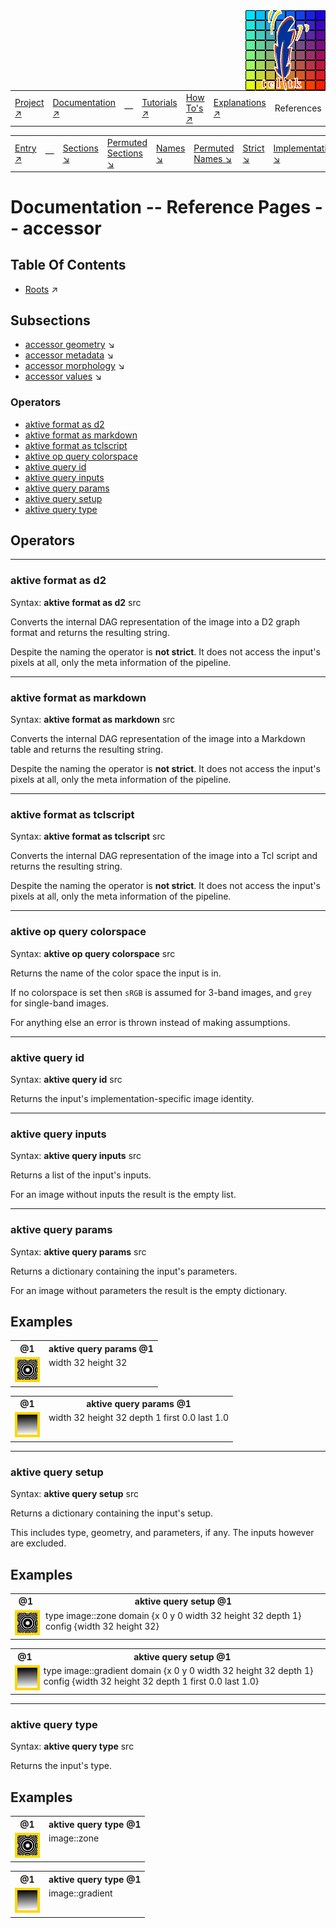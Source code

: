<img src='../assets/aktive-logo-128.png' style='float:right;'>

||||||||
|---|---|---|---|---|---|---|
|[Project ↗](../../README.md)|[Documentation ↗](../index.md)|&mdash;|[Tutorials ↗](../tutorials.md)|[How To's ↗](../howtos.md)|[Explanations ↗](../explanations.md)|References|

|||||||||
|---|---|---|---|---|---|---|---|
|[Entry ↗](index.md)|&mdash;|[Sections ↘](bysection.md)|[Permuted Sections ↘](bypsection.md)|[Names ↘](byname.md)|[Permuted Names ↘](bypname.md)|[Strict ↘](strict.md)|[Implementations ↘](bylang.md)|

# Documentation -- Reference Pages -- accessor

## Table Of Contents

  - [Roots](bysection.md) ↗


## Subsections


 - [accessor geometry](accessor_geometry.md) ↘
 - [accessor metadata](accessor_metadata.md) ↘
 - [accessor morphology](accessor_morphology.md) ↘
 - [accessor values](accessor_values.md) ↘

### Operators

 - [aktive format as d2](#format_as_d2)
 - [aktive format as markdown](#format_as_markdown)
 - [aktive format as tclscript](#format_as_tclscript)
 - [aktive op query colorspace](#op_query_colorspace)
 - [aktive query id](#query_id)
 - [aktive query inputs](#query_inputs)
 - [aktive query params](#query_params)
 - [aktive query setup](#query_setup)
 - [aktive query type](#query_type)

## Operators

---
### <a name='format_as_d2'></a> aktive format as d2

Syntax: __aktive format as d2__ src

Converts the internal DAG representation of the image into a D2 graph format and returns the resulting string.

Despite the naming the operator is __not strict__. It does not access the input's pixels at all, only the meta information of the pipeline.


---
### <a name='format_as_markdown'></a> aktive format as markdown

Syntax: __aktive format as markdown__ src

Converts the internal DAG representation of the image into a Markdown table and returns the resulting string.

Despite the naming the operator is __not strict__. It does not access the input's pixels at all, only the meta information of the pipeline.


---
### <a name='format_as_tclscript'></a> aktive format as tclscript

Syntax: __aktive format as tclscript__ src

Converts the internal DAG representation of the image into a Tcl script and returns the resulting string.

Despite the naming the operator is __not strict__. It does not access the input's pixels at all, only the meta information of the pipeline.


---
### <a name='op_query_colorspace'></a> aktive op query colorspace

Syntax: __aktive op query colorspace__ src

Returns the name of the color space the input is in.

If no colorspace is set then `sRGB` is assumed for 3-band images, and `grey` for single-band images.

For anything else an error is thrown instead of making assumptions.


---
### <a name='query_id'></a> aktive query id

Syntax: __aktive query id__ src

Returns the input's implementation-specific image identity.


---
### <a name='query_inputs'></a> aktive query inputs

Syntax: __aktive query inputs__ src

Returns a list of the input's inputs.

For an image without inputs the result is the empty list.


---
### <a name='query_params'></a> aktive query params

Syntax: __aktive query params__ src

Returns a dictionary containing the input's parameters.

For an image without parameters the result is the empty dictionary.


## Examples

<table><tr><th>@1</th><th>aktive query params @1</th></tr>
<tr><td valign='top'><img src='example-00400.gif' alt='@1' style='border:4px solid gold'></td><td valign='top'>width 32 height 32</td></tr></table>

<table><tr><th>@1</th><th>aktive query params @1</th></tr>
<tr><td valign='top'><img src='example-00402.gif' alt='@1' style='border:4px solid gold'></td><td valign='top'>width 32 height 32 depth 1 first 0.0 last 1.0</td></tr></table>


---
### <a name='query_setup'></a> aktive query setup

Syntax: __aktive query setup__ src

Returns a dictionary containing the input's setup.

This includes type, geometry, and parameters, if any. The inputs however are excluded.


## Examples

<table><tr><th>@1</th><th>aktive query setup @1</th></tr>
<tr><td valign='top'><img src='example-00412.gif' alt='@1' style='border:4px solid gold'></td><td valign='top'>type image::zone domain {x 0 y 0 width 32 height 32 depth 1} config {width 32 height 32}</td></tr></table>

<table><tr><th>@1</th><th>aktive query setup @1</th></tr>
<tr><td valign='top'><img src='example-00414.gif' alt='@1' style='border:4px solid gold'></td><td valign='top'>type image::gradient domain {x 0 y 0 width 32 height 32 depth 1} config {width 32 height 32 depth 1 first 0.0 last 1.0}</td></tr></table>


---
### <a name='query_type'></a> aktive query type

Syntax: __aktive query type__ src

Returns the input's type.


## Examples

<table><tr><th>@1</th><th>aktive query type @1</th></tr>
<tr><td valign='top'><img src='example-00420.gif' alt='@1' style='border:4px solid gold'></td><td valign='top'>image::zone</td></tr></table>

<table><tr><th>@1</th><th>aktive query type @1</th></tr>
<tr><td valign='top'><img src='example-00422.gif' alt='@1' style='border:4px solid gold'></td><td valign='top'>image::gradient</td></tr></table>


